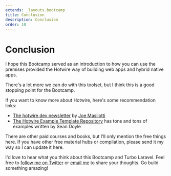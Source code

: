 ```yaml
---
extends: _layouts.bootcamp
title: Conclusion
description: Conclusion
order: 10
---
```


# Conclusion

I hope this Bootcamp served as an introduction to how you can use the premises provided the Hotwire way of building web apps and hybrid native apps.

There's a lot more we can do with this toolset, but I think this is a good stopping point for the Bootcamp.

If you want to know more about Hotwire, here's some recommendation links:

- [The hotwire dev newsletter](https://www.getrevue.co/profile/hotwire) by [Joe Masilotti](https://twitter.com/joemasilotti)
- [The Hotwire Example Template Repository](https://github.com/thoughtbot/hotwire-example-template/branches/stale) has tons and tons of examples written by Sean Doyle

There are other paid courses and books, but I'll only mention the free things here. If you have other free material hubs or compilation, please send it my way so I can update it here.

I'd love to hear what you think about this Bootcamp and Turbo Laravel. Feel free to [follow me on Twitter](https://twitter.com/tonysmdev) or [email me](mailto:tonysm@hey.com) to share your thoughts. Go build something amazing!
